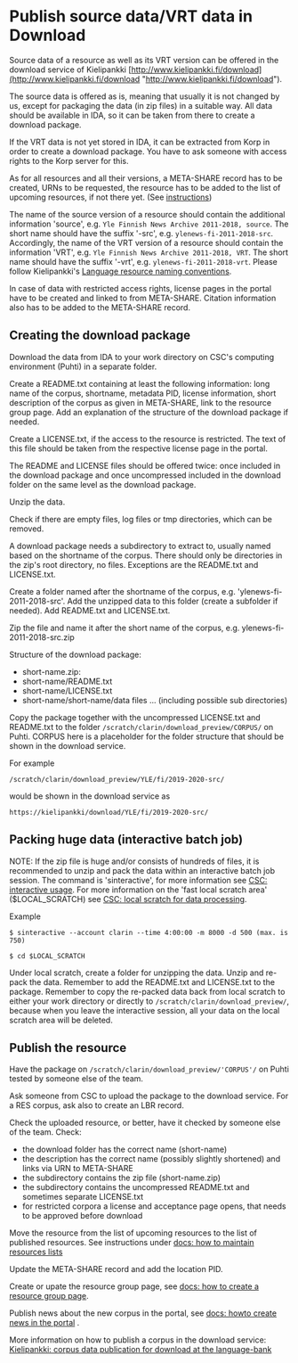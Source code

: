 # Publish source data/VRT data in Download
Source data of a resource as well as its VRT version can be offered in the download service of Kielipankki [http://www.kielipankki.fi/download](http://www.kielipankki.fi/download "http://www.kielipankki.fi/download").

The source data is offered as is, meaning that usually it is not changed by us, except for packaging the data (in zip files) in a suitable way. All data should be available in IDA, so it can be taken from there to create a download package.

If the VRT data is not yet stored in IDA, it can be extracted from Korp in order to create a download package. You have to ask someone with access rights to the Korp server for this.

As for all resources and all their versions, a META-SHARE record has to be created, URNs to be requested, the resource has to be added to the list of upcoming resources, if not there yet. (See [instructions](https://github.com/CSCfi/Kielipankki-utilities/blob/master/docs/))

The name of the source version of a resource should contain the additional information 'source', e.g. `Yle Finnish News Archive 2011-2018, source`. The short name should have the suffix '-src', e.g. `ylenews-fi-2011-2018-src`.
Accordingly, the name of the VRT version of a resource should contain the information 'VRT', e.g. `Yle Finnish News Archive 2011-2018, VRT`. The short name should have the suffix '-vrt', e.g. `ylenews-fi-2011-2018-vrt`. Please follow Kielipankki's [Language resource naming conventions](https://www.kielipankki.fi/development/language-resource-naming-conventions/).

In case of data with restricted access rights, license pages in the portal have to be created and linked to from META-SHARE.
Citation information also has to be added to the META-SHARE record.

## Creating the download package
Download the data from IDA to your work directory on CSC's computing environment (Puhti) in a separate folder. 

Create a README.txt containing at least the following information:
long name of the corpus, shortname, metadata PID, license information, short description of the corpus as given in META-SHARE, link to the resource group page. Add an explanation of the structure of the download package if needed.

Create a LICENSE.txt, if the access to the resource is restricted. The text of this file should be taken from the respective license page in the portal.

The README and LICENSE files should be offered twice: once included in the download package and once uncompressed included in the download folder on the same level as the download package.

Unzip the data. 

Check if there are empty files, log files or tmp directories, which can be removed.

A download package needs a subdirectory to extract to, usually named based on the shortname of the corpus. 
There should only be directories in the zip's root directory, no files. Exceptions are the README.txt and LICENSE.txt.

Create a folder named after the shortname of the corpus, e.g. 'ylenews-fi-2011-2018-src'.
Add the unzipped data to this folder (create a subfolder if needed).
Add README.txt and LICENSE.txt.

Zip the file and name it after the short name of the corpus, e.g. ylenews-fi-2011-2018-src.zip

Structure of the download package:

- short-name.zip:
- short-name/README.txt
- short-name/LICENSE.txt
- short-name/short-name/data files ... (including possible sub directories)

Copy the package together with the uncompressed LICENSE.txt and README.txt to the folder `/scratch/clarin/download_preview/CORPUS/` on Puhti. CORPUS here is a placeholder for the folder structure that should be shown in the download service.

For example 

`/scratch/clarin/download_preview/YLE/fi/2019-2020-src/`

would be shown in the download service as 

`https://kielipankki/download/YLE/fi/2019-2020-src/`



## Packing huge data (interactive batch job)
NOTE: If the zip file is huge and/or consists of hundreds of files, it is recommended to unzip and pack the data within an interactive batch job session.
The command is 'sinteractive', for more information see [CSC: interactive usage](https://docs.csc.fi/computing/running/interactive-usage/).
For more information on the 'fast local scratch area' ($LOCAL_SCRATCH) see [CSC: local scratch for data processing](https://docs.csc.fi/support/faq/local_scratch_for_data_processing/).

Example

    $ sinteractive --account clarin --time 4:00:00 -m 8000 -d 500 (max. is 750)
    
    $ cd $LOCAL_SCRATCH

Under local scratch, create a folder for unzipping the data. 
Unzip and re-pack the data. Remember to add the README.txt and LICENSE.txt to the package.
Remember to copy the re-packed data back from local scratch to either your work directory or directly to `/scratch/clarin/download_preview/`, because when you leave the interactive session, all your data on the local scratch area will be deleted.


## Publish the resource
Have the package on `/scratch/clarin/download_preview/'CORPUS'/` on Puhti tested by someone else of the team.

Ask someone from CSC to upload the package to the download service.
For a RES corpus, ask also to create an LBR record.

Check the uploaded resource, or better, have it checked by someone else of the team.
Check:

- the download folder has the correct name (short-name)
- the description has the correct name (possibly slightly shortened) and links via URN to META-SHARE
- the subdirectory contains the zip file (short-name.zip)
- the subdirectory contains the uncompressed README.txt and sometimes separate LICENSE.txt
- for restricted corpora a license and acceptance page opens, that needs to be approved before download

Move the resource from the list of upcoming resources to the list of published resources. See instructions under [docs: how to maintain resources lists](howto_maintain_resources_lists.md)

Update the META-SHARE record and add the location PID.

Create or upate the resource group page, see [docs: how to create a resource group page](howto_resource_group_page.md).

Publish news about the new corpus in the portal, see [docs: howto create news in the portal](howto_portal_news.md) .



More information on how to publish a corpus in the download service:
[Kielipankki: corpus data publication for download at the language-bank](https://www.kielipankki.fi/development/corpus-data-publication-for-download-at-the-language-bank/)
